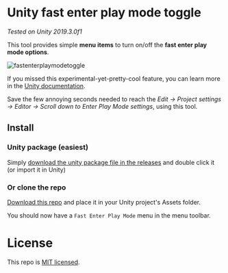 # Unity fast enter play mode toggle

_Tested on Unity 2019.3.0f1_

This tool provides simple **menu items** to turn on/off the **fast enter play mode options**.

![fastenterplaymodetoggle](https://user-images.githubusercontent.com/19146183/69904651-3e122a00-13a9-11ea-983f-6ab20efd2d21.png)

If you missed this experimental-yet-pretty-cool feature, you can learn more in the [Unity documentation](https://docs.unity3d.com/2019.3/Documentation/Manual/ConfigurableEnterPlayMode.html).

Save the few annoying seconds needed to reach the _Edit -> Project settings -> Editor -> Scroll down to Enter Play Mode settings_, using this tool.

## Install
### Unity package (easiest)
Simply [download the unity package file in the releases](https://github.com/Telroshan/Unity-fast-enter-play-mode-toggle/releases/download/1.0/FastEnterPlayMode.unitypackage) and double click it (or import it in Unity)
### Or clone the repo
[Download this repo](https://github.com/Telroshan/Unity-fast-enter-play-mode-toggle/archive/master.zip) and place it in your Unity project's Assets folder.


You should now have a `Fast Enter Play Mode` menu in the menu toolbar.

# License
This repo is [MIT licensed](https://github.com/Telroshan/Unity-Fast-Enter-Playmode-Toggle/blob/master/LICENSE).
